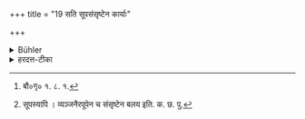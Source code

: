 +++
title = "19 सति सूपसंसृष्टेन कार्याः"

+++

<details><summary>Bühler</summary>

19. (If a seasoning) has been prepared, (the Bali-offering should consist of rice) mixed with that seasoning.
</details>

<details><summary>हरदत्त-टीका</summary>

## सूत्रम्
सति सूपसंसृष्टेन कार्याः ॥ १९ ॥  
### टिप्पनी
सति सूपे तत्संसृष्टा बलयः कार्याः । अन्ये त्वन्यैरपि व्यजनैस्संसर्गमिच्छन्ति । तथा च बौधायनः— [^२] 'काममितरेष्वायतने'ष्विति । एष एव व्यञ्जनानां संस्कारः। [^३]सूत्रस्यापि—  
व्यञ्जनैस्सुष्ठूपसंसृष्टेनाऽन्नेन बलयः कार्यास्सति सम्भव इत्यर्थः इति ॥ १९ ॥  

[^२]: बौ०गृ० १. ८. १.  

[^३]: सूपस्यापि । व्यञ्जनैरपूपेन च संसृष्टेन बलय इति. क. छ. पु.
</details>
